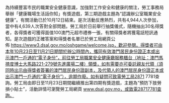為持續豐富市民的職業安全健康意識，加強對工作安全和健康的關注，勞工事務局舉辦「健康職場生活話你知」有獎遊戲，第三期遊戲主題為“認識辦公室職業安全健康”。有關活動已於10月12日結束。是次活動反應熱烈，共有4,944人次參加，當中有4,639人次答對全部問題。勞工局於日前舉行抽獎儀式，隨機抽出30名得獎者，各得獎者可獲得面值100澳門元超市禮券一張，有關得獎者將獲電話短訊通知。是次遊戲的正確答案和得獎者名單已於勞工局網頁公佈 https://www3.dsal.gov.mo/oshgame/welcome.jsp，歡迎參閱。得獎者可由本年10月23日至11月21日期間於辦公時間內，攜同有效澳門居民身份證正本或出示澳門一戶通的“電子身份”，前往勞工局職業安全健康廳服務櫃台（地址：澳門馬揸度博士大馬路221-279號先進廣場二樓）領獎，如有需要亦可委託親友代領（須同時出示由得獎者簽署的澳門居民身份證副本，及代領人的澳門居民身份證正本或出示澳門一戶通的“電子身份”），逾期作廢。如有疑問可致電勞工局2871 7781查詢。勞工局由即日至11月23日期間繼續推出第四期有獎遊戲，主題為“預防下肢勞損小貼士”，活動詳情可瀏覽勞工局網頁 www.dsal.gov.mo，或致電28717781查詢。